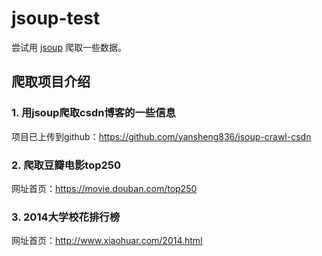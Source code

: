 # jsoup-test

尝试用 [jsoup](https://github.com/jhy/jsoup) 爬取一些数据。



## 爬取项目介绍

### 1. 用jsoup爬取csdn博客的一些信息

项目已上传到github：<https://github.com/yansheng836/jsoup-crawl-csdn>



### 2. 爬取豆瓣电影top250

网址首页：<https://movie.douban.com/top250>


### 3. 2014大学校花排行榜

网址首页：<http://www.xiaohuar.com/2014.html>